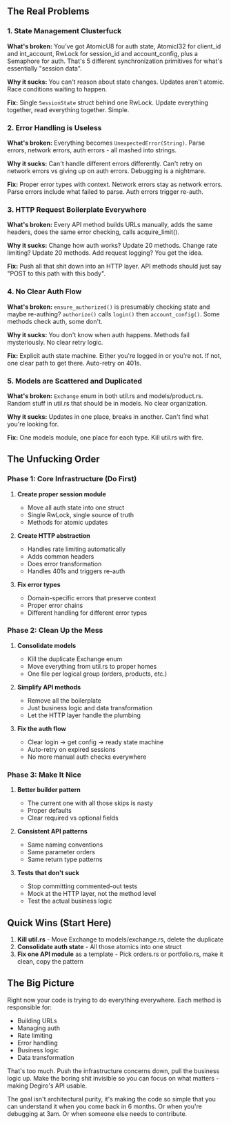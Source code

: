 ## The Real Problems

### 1. **State Management Clusterfuck**
**What's broken:** You've got AtomicU8 for auth state, AtomicI32 for client_id and int_account, RwLock for session_id and account_config, plus a Semaphore for auth. That's 5 different synchronization primitives for what's essentially "session data".

**Why it sucks:** You can't reason about state changes. Updates aren't atomic. Race conditions waiting to happen.

**Fix:** Single `SessionState` struct behind one RwLock. Update everything together, read everything together. Simple.

### 2. **Error Handling is Useless**
**What's broken:** Everything becomes `UnexpectedError(String)`. Parse errors, network errors, auth errors - all mashed into strings.

**Why it sucks:** Can't handle different errors differently. Can't retry on network errors vs giving up on auth errors. Debugging is a nightmare.

**Fix:** Proper error types with context. Network errors stay as network errors. Parse errors include what failed to parse. Auth errors trigger re-auth.

### 3. **HTTP Request Boilerplate Everywhere**
**What's broken:** Every API method builds URLs manually, adds the same headers, does the same error checking, calls acquire_limit().

**Why it sucks:** Change how auth works? Update 20 methods. Change rate limiting? Update 20 methods. Add request logging? You get the idea.

**Fix:** Push all that shit down into an HTTP layer. API methods should just say "POST to this path with this body".

### 4. **No Clear Auth Flow**
**What's broken:** `ensure_authorized()` is presumably checking state and maybe re-authing? `authorize()` calls `login()` then `account_config()`. Some methods check auth, some don't.

**Why it sucks:** You don't know when auth happens. Methods fail mysteriously. No clear retry logic.

**Fix:** Explicit auth state machine. Either you're logged in or you're not. If not, one clear path to get there. Auto-retry on 401s.

### 5. **Models are Scattered and Duplicated**
**What's broken:** `Exchange` enum in both util.rs and models/product.rs. Random stuff in util.rs that should be in models. No clear organization.

**Why it sucks:** Updates in one place, breaks in another. Can't find what you're looking for.

**Fix:** One models module, one place for each type. Kill util.rs with fire.

## The Unfucking Order

### Phase 1: Core Infrastructure (Do First)
1. **Create proper session module**
   - Move all auth state into one struct
   - Single RwLock, single source of truth
   - Methods for atomic updates

2. **Create HTTP abstraction**
   - Handles rate limiting automatically
   - Adds common headers
   - Does error transformation
   - Handles 401s and triggers re-auth

3. **Fix error types**
   - Domain-specific errors that preserve context
   - Proper error chains
   - Different handling for different error types

### Phase 2: Clean Up the Mess
1. **Consolidate models**
   - Kill the duplicate Exchange enum
   - Move everything from util.rs to proper homes
   - One file per logical group (orders, products, etc.)

2. **Simplify API methods**
   - Remove all the boilerplate
   - Just business logic and data transformation
   - Let the HTTP layer handle the plumbing

3. **Fix the auth flow**
   - Clear login -> get config -> ready state machine
   - Auto-retry on expired sessions
   - No more manual auth checks everywhere

### Phase 3: Make It Nice
1. **Better builder pattern**
   - The current one with all those skips is nasty
   - Proper defaults
   - Clear required vs optional fields

2. **Consistent API patterns**
   - Same naming conventions
   - Same parameter orders
   - Same return type patterns

3. **Tests that don't suck**
   - Stop committing commented-out tests
   - Mock at the HTTP layer, not the method level
   - Test the actual business logic

## Quick Wins (Start Here)

1. **Kill util.rs** - Move Exchange to models/exchange.rs, delete the duplicate
2. **Consolidate auth state** - All those atomics into one struct
3. **Fix one API module** as a template - Pick orders.rs or portfolio.rs, make it clean, copy the pattern

## The Big Picture

Right now your code is trying to do everything everywhere. Each method is responsible for:
- Building URLs
- Managing auth
- Rate limiting
- Error handling
- Business logic
- Data transformation

That's too much. Push the infrastructure concerns down, pull the business logic up. Make the boring shit invisible so you can focus on what matters - making Degiro's API usable.

The goal isn't architectural purity, it's making the code so simple that you can understand it when you come back in 6 months. Or when you're debugging at 3am. Or when someone else needs to contribute.

